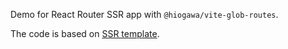 Demo for React Router SSR app with `@hiogawa/vite-glob-routes`.

The code is based on [SSR template](https://github.com/hi-ogawa/vite-plugins/tree/main/examples/ssr).
